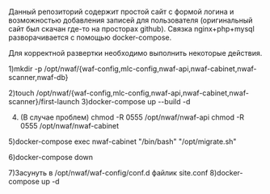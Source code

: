 Данный репозиторий содержит простой сайт с формой логина и возможностью добавления записей для пользователя (оригинальный сайт был скачан где-то на просторах github).
Связка nginx+php+mysql разворачивается с помощью docker-compose.

Для корректной развертки необходимо выполнить некоторые действия.

1)mkdir -p /opt/nwaf/{waf-config,mlc-config,nwaf-api,nwaf-cabinet,nwaf-scanner,nwaf-db}

2)touch /opt/nwaf/{waf-config,mlc-config,nwaf-api,nwaf-cabinet,nwaf-scanner}/first-launch
3)docker-compose up --build -d

4) (В случае проблем) 
chmod -R 0555 /opt/nwaf/nwaf-api
chmod -R 0555 /opt/nwaf/nwaf-cabinet

5)docker-compose exec nwaf-cabinet "/bin/bash" "/opt/migrate.sh"

6)docker-compose down

7)Засунуть в /opt/nwaf/waf-config/conf.d файлик site.conf
8)docker-compose up -d